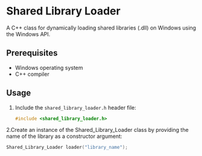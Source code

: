 # Shared Library Loader

A C++ class for dynamically loading shared libraries (.dll) on Windows using the Windows API.

## Prerequisites

- Windows operating system
- C++ compiler

## Usage

1. Include the `shared_library_loader.h` header file:

   ```cpp
   #include <shared_library_loader.h>

2.Create an instance of the Shared_Library_Loader class by providing the name of the library as a constructor argument:

   ```cpp
   Shared_Library_Loader loader("library_name");
